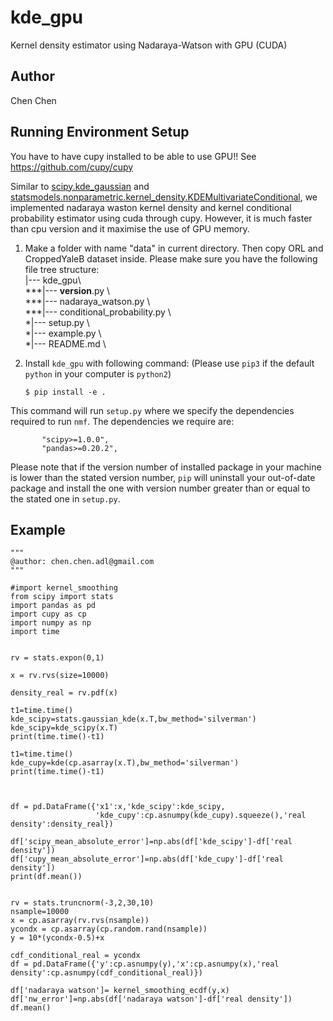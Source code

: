 ﻿
# kde_gpu

Kernel density estimator using Nadaraya-Watson with GPU (CUDA)

Author
------
Chen Chen


Running Environment Setup
------------
You have to have cupy installed to be able to use GPU!!
See https://github.com/cupy/cupy


Similar to [scipy.kde_gaussian](https://docs.scipy.org/doc/scipy/reference/generated/scipy.stats.gaussian_kde.html) and [statsmodels.nonparametric.kernel_density.KDEMultivariateConditional](https://www.statsmodels.org/stable/generated/statsmodels.nonparametric.kernel_density.KDEMultivariateConditional.html), we implemented nadaraya waston kernel density and kernel conditional probability estimator using cuda through cupy. However, it is much faster than cpu version and it maximise the use of GPU memory.

1. Make a folder with name "data" in current directory. Then copy ORL and CroppedYaleB dataset inside. Please make sure you have the following file tree structure:  
     |--- kde_gpu\\  
     ***|--- __version__.py \\  
     ***|--- nadaraya_watson.py \\  
	 ***|--- conditional_probability.py \\  
     *|--- setup.py \\  
     *|--- example.py \\  
     *|--- README.md \\  

2. Install `kde_gpu` with following command: (Please use `pip3` if the default `python` in your computer is `python2`)

   ```
   $ pip install -e .
   ```
 This command will run  `setup.py` where we specify the dependencies required to run  `nmf`. The dependencies we require are:

           "scipy>=1.0.0",
           "pandas>=0.20.2",

Please note that if the version number of installed package in your machine is lower than the stated version number, `pip` will uninstall your out-of-date package and install the one with version number greater than or equal to the stated one in `setup.py`.

Example
------------

~~~~
"""
@author: chen.chen.adl@gmail.com
"""

#import kernel_smoothing
from scipy import stats
import pandas as pd
import cupy as cp
import numpy as np
import time


rv = stats.expon(0,1)

x = rv.rvs(size=10000)

density_real = rv.pdf(x)

t1=time.time()
kde_scipy=stats.gaussian_kde(x.T,bw_method='silverman')
kde_scipy=kde_scipy(x.T)
print(time.time()-t1)

t1=time.time()
kde_cupy=kde(cp.asarray(x.T),bw_method='silverman')
print(time.time()-t1)



df = pd.DataFrame({'x1':x,'kde_scipy':kde_scipy,
                   'kde_cupy':cp.asnumpy(kde_cupy).squeeze(),'real density':density_real})

df['scipy_mean_absolute_error']=np.abs(df['kde_scipy']-df['real density'])
df['cupy_mean_absolute_error']=np.abs(df['kde_cupy']-df['real density'])
print(df.mean())


rv = stats.truncnorm(-3,2,30,10)
nsample=10000
x = cp.asarray(rv.rvs(nsample))
ycondx = cp.asarray(cp.random.rand(nsample))
y = 10*(ycondx-0.5)+x

cdf_conditional_real = ycondx
df = pd.DataFrame({'y':cp.asnumpy(y),'x':cp.asnumpy(x),'real density':cp.asnumpy(cdf_conditional_real)})

df['nadaraya watson']= kernel_smoothing_ecdf(y,x)
df['nw_error']=np.abs(df['nadaraya watson']-df['real density'])
df.mean()
~~~~